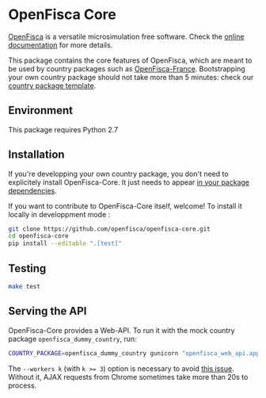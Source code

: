 # OpenFisca Core

[OpenFisca](https://doc.openfisca.fr/) is a versatile microsimulation free software. Check the [online documentation](https://doc.openfisca.fr/) for more details.

This package contains the core features of OpenFisca, which are meant to be used by country packages such as [OpenFisca-France](https://github.com/openfisca/openfisca-france). Bootstrapping your own country package should not take more than 5 minutes: check our [country package template](https://github.com/openfisca/country-template).

## Environment

This package requires Python 2.7

## Installation

If you're developping your own country package, you don't need to explicitely install OpenFisca-Core. It just needs to appear [in your package dependencies](https://github.com/openfisca/openfisca-france/blob/18.2.1/setup.py#L53).

If you want to contribute to OpenFisca-Core itself, welcome! To install it locally in developpment mode :

```bash
git clone https://github.com/openfisca/openfisca-core.git
cd openfisca-core
pip install --editable ".[test]"
```

## Testing

```sh
make test
```

## Serving the API

OpenFisca-Core provides a Web-API. To run it with the mock country package `openfisca_dummy_country`, run:

```sh
COUNTRY_PACKAGE=openfisca_dummy_country gunicorn "openfisca_web_api.app:create_app()" --bind localhost:5000 --workers 3
```

The `--workers k` (with `k >= 3`) option is necessary to avoid [this issue](http://stackoverflow.com/questions/11150343/slow-requests-on-local-flask-server). Without it, AJAX requests from Chrome sometimes take more than 20s to process.
